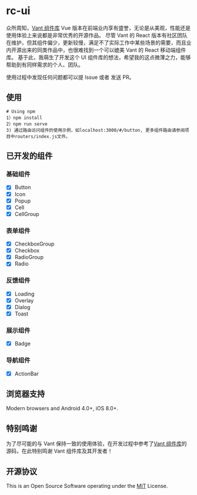 # rc-ui

众所周知，[Vant 组件库](https://vant-contrib.gitee.io/vant/v3/#/zh-CN) Vue 版本在前端业内享有盛誉，无论是从美观，性能还是使用体验上来说都是非常优秀的开源作品。
尽管 Vant 的 React 版本有社区团队在维护，但其组件偏少，更新较慢，满足不了实际工作中某些场景的需要，而且业内开源出来的同类作品中，也很难找到一个可以媲美 Vant 的 React 移动端组件库。
基于此，我萌生了开发这个 UI 组件库的想法，希望我的这点微薄之力，能够帮助到有同样需求的个人、团队。

使用过程中发现任何问题都可以提 Issue 或者 发送 PR。

## 使用

```text
# Using npm
1）npm install
2）npm run serve
3) 通过路由访问组件的使用示例，如localhost:3000/#/button, 更多组件路由请参阅项目中routers/index.js文件。

```

## 已开发的组件

### 基础组件

-   [x] Button
-   [x] Icon
-   [x] Popup
-   [x] Cell
-   [x] CellGroup

### 表单组件

-   [x] CheckboxGroup
-   [x] Checkbox
-   [x] RadioGroup
-   [x] Radio

### 反馈组件

-   [x] Loading
-   [x] Overlay
-   [x] Dialog
-   [x] Toast

### 展示组件

-   [x] Badge

### 导航组件

-   [x] ActionBar

## 浏览器支持

Modern browsers and Android 4.0+, iOS 8.0+.

## 特别鸣谢

为了尽可能的与 Vant 保持一致的使用体验，在开发过程中参考了[Vant 组件库](https://vant-contrib.gitee.io/vant/v3/#/zh-CN)的源码，在此特别鸣谢 Vant 组件库及其开发者！

## 开源协议

This is an Open Source Software operating under the [MIT](https://github.com/rancui/vant-react/blob/main/LICENSE) License.
